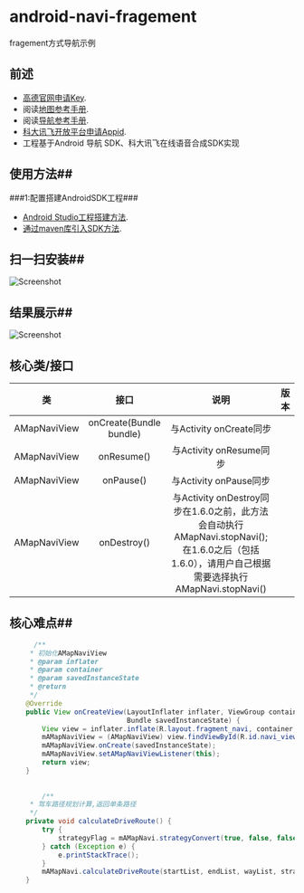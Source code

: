 # android-navi-fragement
fragement方式导航示例
## 前述 ##
- [高德官网申请Key](http://lbs.amap.com/dev/#/).
- 阅读[地图参考手册](http://a.amap.com/lbs/static/unzip/Android_Map_Doc/index.html).
- 阅读[导航参考手册](http://a.amap.com/lbs/static/unzip/Android_Navi_Doc/index.html).
- [科大讯飞开放平台申请Appid](http://www.xfyun.cn/services/online_tts).
- 工程基于Android 导航 SDK、科大讯飞在线语音合成SDK实现

## 使用方法##
###1:配置搭建AndroidSDK工程###
- [Android Studio工程搭建方法](http://lbs.amap.com/api/android-sdk/guide/creat-project/android-studio-creat-project/#add-jars).
- [通过maven库引入SDK方法](http://lbsbbs.amap.com/forum.php?mod=viewthread&tid=18786).

## 扫一扫安装##

 ![Screenshot](https://github.com/amap-demo/android-navi-fragement/blob/master/resource/download.png?raw=true)

## 结果展示##

 ![Screenshot](https://github.com/amap-demo/android-navi-fragement/blob/master/resource/screenshot.png?raw=true)
 
## 核心类/接口 ##
| 类    | 接口  | 说明   | 版本  |
| -----|:-----:|:-----:|:-----:|
|AMapNaviView|onCreate(Bundle bundle)|与Activity onCreate同步||
|AMapNaviView|onResume()|与Activity onResume同步||
|AMapNaviView|onPause()|与Activity onPause同步||
|AMapNaviView|onDestroy()|与Activity onDestroy同步在1.6.0之前，此方法会自动执行AMapNavi.stopNavi(); 在1.6.0之后（包括1.6.0），请用户自己根据需要选择执行AMapNavi.stopNavi()||

## 核心难点##
```java
      /**
     * 初始化AMapNaviView
     * @param inflater
     * @param container
     * @param savedInstanceState
     * @return
     */
    @Override
    public View onCreateView(LayoutInflater inflater, ViewGroup container,
                             Bundle savedInstanceState) {
        View view = inflater.inflate(R.layout.fragment_navi, container, false);
        mAMapNaviView = (AMapNaviView) view.findViewById(R.id.navi_view);
        mAMapNaviView.onCreate(savedInstanceState);
        mAMapNaviView.setAMapNaviViewListener(this);
        return view;
    }
    
    
        /**
     * 驾车路径规划计算,返回单条路径
     */
    private void calculateDriveRoute() {
        try {
            strategyFlag = mAMapNavi.strategyConvert(true, false, false, true, false);
        } catch (Exception e) {
            e.printStackTrace();
        }
        mAMapNavi.calculateDriveRoute(startList, endList, wayList, strategyFlag);
    }
```
